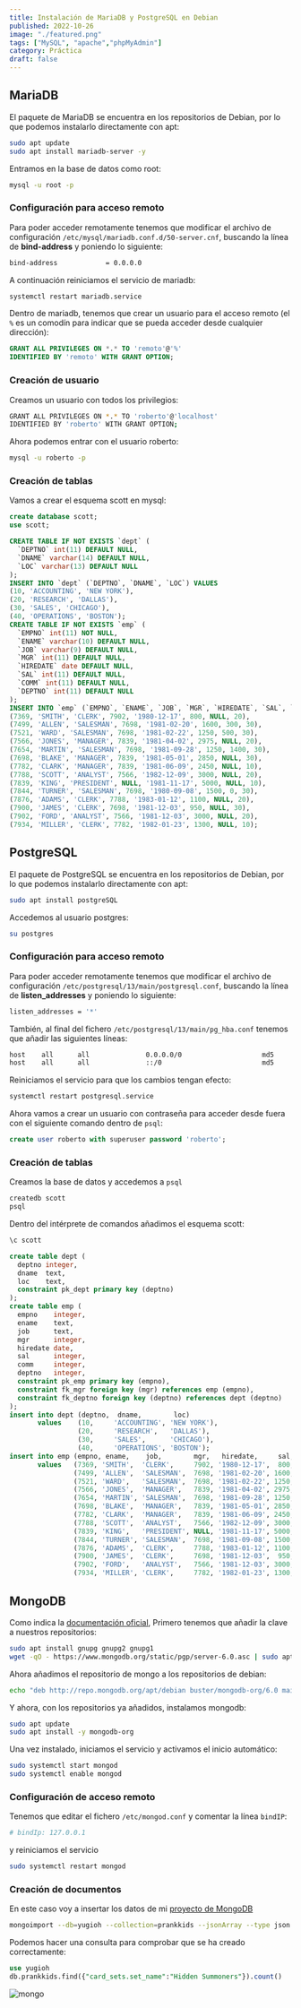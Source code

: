 ```yaml
---
title: Instalación de MariaDB y PostgreSQL en Debian
published: 2022-10-26
image: "./featured.png"
tags: ["MySQL", "apache","phpMyAdmin"]
category: Práctica
draft: false
---
```


## MariaDB

El paquete de MariaDB se encuentra en los repositorios de Debian, por lo que podemos instalarlo directamente con apt:

```bash
sudo apt update
sudo apt install mariadb-server -y 
```

Entramos en la base de datos como root:

```bash
mysql -u root -p
```

### Configuración para acceso remoto

Para poder acceder remotamente tenemos que modificar el archivo de configuración `/etc/mysql/mariadb.conf.d/50-server.cnf`, buscando la línea de **bind-address** y poniendo lo siguiente:

```bash
bind-address            = 0.0.0.0
```

A continuación reiniciamos el servicio de mariadb:

```bash
systemctl restart mariadb.service
```

Dentro de mariadb, tenemos que crear un usuario para el acceso remoto (el `%` es un comodín para indicar que se pueda acceder desde cualquier dirección):

```sql
GRANT ALL PRIVILEGES ON *.* TO 'remoto'@'%'
IDENTIFIED BY 'remoto' WITH GRANT OPTION;
```

### Creación de usuario

Creamos un usuario con todos los privilegios:

```bash
GRANT ALL PRIVILEGES ON *.* TO 'roberto'@'localhost'
IDENTIFIED BY 'roberto' WITH GRANT OPTION;
```

Ahora podemos entrar con el usuario roberto:

```bash
mysql -u roberto -p
```

### Creación de tablas

Vamos a crear el esquema scott en mysql:

```sql
create database scott;
use scott;
```

```sql
CREATE TABLE IF NOT EXISTS `dept` (
  `DEPTNO` int(11) DEFAULT NULL,
  `DNAME` varchar(14) DEFAULT NULL,
  `LOC` varchar(13) DEFAULT NULL
);
INSERT INTO `dept` (`DEPTNO`, `DNAME`, `LOC`) VALUES
(10, 'ACCOUNTING', 'NEW YORK'),
(20, 'RESEARCH', 'DALLAS'),
(30, 'SALES', 'CHICAGO'),
(40, 'OPERATIONS', 'BOSTON');
CREATE TABLE IF NOT EXISTS `emp` (
  `EMPNO` int(11) NOT NULL,
  `ENAME` varchar(10) DEFAULT NULL,
  `JOB` varchar(9) DEFAULT NULL,
  `MGR` int(11) DEFAULT NULL,
  `HIREDATE` date DEFAULT NULL,
  `SAL` int(11) DEFAULT NULL,
  `COMM` int(11) DEFAULT NULL,
  `DEPTNO` int(11) DEFAULT NULL
);
INSERT INTO `emp` (`EMPNO`, `ENAME`, `JOB`, `MGR`, `HIREDATE`, `SAL`, `COMM`, `DEPTNO`) VALUES
(7369, 'SMITH', 'CLERK', 7902, '1980-12-17', 800, NULL, 20),
(7499, 'ALLEN', 'SALESMAN', 7698, '1981-02-20', 1600, 300, 30),
(7521, 'WARD', 'SALESMAN', 7698, '1981-02-22', 1250, 500, 30),
(7566, 'JONES', 'MANAGER', 7839, '1981-04-02', 2975, NULL, 20),
(7654, 'MARTIN', 'SALESMAN', 7698, '1981-09-28', 1250, 1400, 30),
(7698, 'BLAKE', 'MANAGER', 7839, '1981-05-01', 2850, NULL, 30),
(7782, 'CLARK', 'MANAGER', 7839, '1981-06-09', 2450, NULL, 10),
(7788, 'SCOTT', 'ANALYST', 7566, '1982-12-09', 3000, NULL, 20),
(7839, 'KING', 'PRESIDENT', NULL, '1981-11-17', 5000, NULL, 10),
(7844, 'TURNER', 'SALESMAN', 7698, '1980-09-08', 1500, 0, 30),
(7876, 'ADAMS', 'CLERK', 7788, '1983-01-12', 1100, NULL, 20),
(7900, 'JAMES', 'CLERK', 7698, '1981-12-03', 950, NULL, 30),
(7902, 'FORD', 'ANALYST', 7566, '1981-12-03', 3000, NULL, 20),
(7934, 'MILLER', 'CLERK', 7782, '1982-01-23', 1300, NULL, 10);
```

## PostgreSQL

El paquete de PostgreSQL se encuentra en los repositorios de Debian, por lo que podemos instalarlo directamente con apt:

```bash
sudo apt install postgreSQL
```

Accedemos al usuario postgres:

```bash
su postgres
```

### Configuración para acceso remoto

Para poder acceder remotamente tenemos que modificar el archivo de configuración `/etc/postgresql/13/main/postgresql.conf`, buscando la línea de **listen_addresses** y poniendo lo siguiente:

```bash
listen_addresses = '*'
```

También, al final del fichero `/etc/postgresql/13/main/pg_hba.conf` tenemos que añadir las siguientes líneas:

```bash
host    all      all              0.0.0.0/0                    md5
host    all      all              ::/0                         md5
```

Reiniciamos el servicio para que los cambios tengan efecto:

```bash
systemctl restart postgresql.service
```

Ahora vamos a crear un usuario con contraseña para acceder desde fuera con el siguiente comando dentro de `psql`:

```sql
create user roberto with superuser password 'roberto';
```

### Creación de tablas

Creamos la base de datos y accedemos a `psql`

```bash
createdb scott
psql
```

Dentro del intérprete de comandos añadimos el esquema scott:

```sql
\c scott

create table dept (
  deptno integer,
  dname  text,
  loc    text,
  constraint pk_dept primary key (deptno)
);
create table emp (
  empno    integer,
  ename    text,
  job      text,
  mgr      integer,
  hiredate date,
  sal      integer,
  comm     integer,
  deptno   integer,
  constraint pk_emp primary key (empno),
  constraint fk_mgr foreign key (mgr) references emp (empno),
  constraint fk_deptno foreign key (deptno) references dept (deptno)
);
insert into dept (deptno,  dname,        loc)
       values    (10,     'ACCOUNTING', 'NEW YORK'),
                 (20,     'RESEARCH',   'DALLAS'),
                 (30,     'SALES',      'CHICAGO'),
                 (40,     'OPERATIONS', 'BOSTON');
insert into emp (empno, ename,    job,        mgr,   hiredate,     sal, comm, deptno)
       values   (7369, 'SMITH',  'CLERK',     7902, '1980-12-17',  800, NULL,   20),
                (7499, 'ALLEN',  'SALESMAN',  7698, '1981-02-20', 1600,  300,   30),
                (7521, 'WARD',   'SALESMAN',  7698, '1981-02-22', 1250,  500,   30),
                (7566, 'JONES',  'MANAGER',   7839, '1981-04-02', 2975, NULL,   20),
                (7654, 'MARTIN', 'SALESMAN',  7698, '1981-09-28', 1250, 1400,   30),
                (7698, 'BLAKE',  'MANAGER',   7839, '1981-05-01', 2850, NULL,   30),
                (7782, 'CLARK',  'MANAGER',   7839, '1981-06-09', 2450, NULL,   10),
                (7788, 'SCOTT',  'ANALYST',   7566, '1982-12-09', 3000, NULL,   20),
                (7839, 'KING',   'PRESIDENT', NULL, '1981-11-17', 5000, NULL,   10),
                (7844, 'TURNER', 'SALESMAN',  7698, '1981-09-08', 1500,    0,   30),
                (7876, 'ADAMS',  'CLERK',     7788, '1983-01-12', 1100, NULL,   20),
                (7900, 'JAMES',  'CLERK',     7698, '1981-12-03',  950, NULL,   30),
                (7902, 'FORD',   'ANALYST',   7566, '1981-12-03', 3000, NULL,   20),
                (7934, 'MILLER', 'CLERK',     7782, '1982-01-23', 1300, NULL,   10);
```

## MongoDB

Como indica la [documentación oficial](https://www.mongodb.com/docs/v6.0/tutorial/install-mongodb-on-debian/), Primero tenemos que añadir la clave a nuestros repositorios:

```bash
sudo apt install gnupg gnupg2 gnupg1
wget -qO - https://www.mongodb.org/static/pgp/server-6.0.asc | sudo apt-key add -
```

Ahora añadimos el repositorio de mongo a los repositorios de debian:

```bash
echo "deb http://repo.mongodb.org/apt/debian buster/mongodb-org/6.0 main" | sudo tee /etc/apt/sources.list.d/mongodb-org-6.0.list
```

Y ahora, con los repositorios ya añadidos, instalamos mongodb:

```bash
sudo apt update
sudo apt install -y mongodb-org
```

Una vez instalado, iniciamos el servicio y activamos el inicio automático:

```bash
sudo systemctl start mongod
sudo systemctl enable mongod
```

### Configuración de acceso remoto

Tenemos que editar el fichero `/etc/mongod.conf` y comentar la línea `bindIP`:

```bash
# bindIp: 127.0.0.1
```

y reiniciamos el servicio

```bash
sudo systemctl restart mongod
```

### Creación de documentos

En este caso voy a insertar los datos de mi [proyecto de MongoDB](https://github.com/robertorodriguez98/proyectoMongoDB/)

```bash
mongoimport --db=yugioh --collection=prankkids --jsonArray --type json --file=prankkids.json
```

Podemos hacer una consulta para comprobar que se ha creado correctamente:

```sql
use yugioh
db.prankkids.find({"card_sets.set_name":"Hidden Summoners"}).count()
```

![mongo](mongo.png)